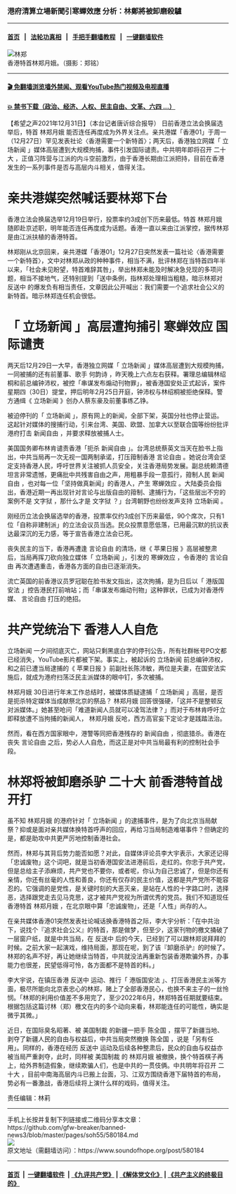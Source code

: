 ### 港府清算立場新聞引寒蟬效應 分析：林鄭將被卸磨殺驢
------------------------

#### [首页](https://github.com/gfw-breaker/banned-news3/blob/master/README.md) &nbsp;&nbsp;|&nbsp;&nbsp; [法轮功真相](https://github.com/begood0513/basic/blob/master/README.md)  &nbsp;&nbsp;|&nbsp;&nbsp; [手把手翻墙教程](https://github.com/gfw-breaker/guides/wiki)  &nbsp;&nbsp;|&nbsp;&nbsp; [一键翻墙软件](https://github.com/gfw-breaker/nogfw/blob/master/README.md)  



<div><img alt="林郑" src="https://img.soundofhope.org/2021-02/20210204-press-1-1612446144930.jpg"/>
<br/><figcaption class="caption">
 香港特首林郑月娥。（摄影：郑铭）
</figcaption></div><hr/>

#### [ 🎬  免翻墙浏览墙外禁闻、观看YouTube热门视频及电视直播](https://github.com/gfw-breaker/HelloWorld)

#### [ 💥  禁书下载（政治、经济、人权、民主自由、文革、六四 ...）](https://github.com/gfw-breaker/books/blob/master/README.md)

<div><div class="Content__Wrapper sc-1bvya0-0 grZQxZ">
 <p class="meta-top">
  <span class="meta">
   【希望之声2021年12月31日】（本台记者唐䜣综合报导）
  </span>
  日前香港立法会换届选举后，特首
  <ok href="/term/2253">
   林郑月娥
  </ok>
  能否连任再度成为外界关注点。亲共港媒「香港01」于周一（12月27日）罕见发表社论〈香港需要一个新特首〉；两天后，香港独立网媒「
  <ok href="/term/564227">
   立场新闻
  </ok>
  」媒体高层遭到大规模拘捕，事件引发国际谴责。中共明年即将召开
  <ok href="/term/294559">
   二十大
  </ok>
  ，正值习阵营与江派的内斗空前激烈，由于香港长期由江派把持，目前在香港发生的一系列事件是否与高层内斗相关，值得关注。
 </p>
 <h1>
  亲共港媒突然喊话要林郑下台
 </h1>
 <p>
  香港立法会换届选举12月19日举行，投票率约3成创下历来最低。特首
  <ok href="/term/2253">
   林郑月娥
  </ok>
  随即赴京述职，明年能否连任再度成为话题。香港一直以来由江派掌控，据传林郑是由江派扶植的香港特首。
 </p>
 <p>
  林郑刚从北京回来，亲共港媒「香港01」12月27日突然发表一篇社论〈香港需要一个新特首〉，文中对林郑从政的种种事件，相当不满，批评林郑在当特首四年半以来，「社会未见盼望，特首难辞其咎」，举出林郑未能及时解决急兑现的多项问题，相当不接地气，还特别提到「送中条例，指林郑处理相当粗糙，暗示林郑对
  <ok href="/term/1010">
   反送中
  </ok>
  的爆发负有相当责任，文章因此公开喊出：我们需要一个追求社会公义的新特首。暗示林郑连任机会很低。
 </p>
 <h1>
  「
  <ok href="/term/564227">
   立场新闻
  </ok>
  」高层遭拘捕引
  <ok href="/term/13241">
   寒蝉效应
  </ok>
  国际谴责
 </h1>
 <p>
  两天后12月29日一大早，香港独立网媒「
  <ok href="/term/564227">
   立场新闻
  </ok>
  」媒体高层遭到大规模拘捕，一同被捕的还有前董事、歌手
  <ok href="/term/3593">
   何韵诗
  </ok>
  ，昨天晚上六点左右获释。署理总编辑林绍桐和前总编钟沛权，被控「串谋发布煽动刊物罪」，被香港国安处正式起诉，案件星期四（30日）提堂，押后明年2月25日开庭，钟沛权与林绍桐被拒绝保释。警方通缉《
  <ok href="/term/564227">
   立场新闻
  </ok>
  》创办人蔡东豪及前董事练乙铮。
 </p>
 <p>
  被迫停刊的「
  <ok href="/term/564227">
   立场新闻
  </ok>
  」，原有网上的新闻，全部下架，英国分社也停止营运。这起针对媒体的搜捕行动，引来台湾、美国、欧盟、加拿大以至联合国等纷纷批评港府打击
  <ok href="/term/19499">
   新闻自由
  </ok>
  ，并要求释放被捕人士。
 </p>
 <p>
  美国国务卿布林肯谴责香港「扼杀
  <ok href="/term/19499">
   新闻自由
  </ok>
  」。台湾总统蔡英文当天在脸书上指出，中共当局再一次无视一国两制承诺，打压箝制香港
  <ok href="/term/1155">
   言论自由
  </ok>
  。她说台湾会坚定支持香港人民，呼吁世界关注被抓人员安全，关注香港局势发展。副总统赖清德坦言非常遗憾，更痛批中共残害自由之声，用粗暴手段一意孤行，箝制人民
  <ok href="/term/19499">
   新闻自由
  </ok>
  ，也对每一位「坚持做真新闻」的香港人，产生
  <ok href="/term/13241">
   寒蝉效应
  </ok>
  。大陆委员会指出，香港近期一再出现针对言论与出版自由的箝制、逮捕行为，「这些层出不穷的案例不是
  <ok href="/term/30129">
   文字狱
  </ok>
  ，那什么才是
  <ok href="/term/30129">
   文字狱
  </ok>
  ？」台湾朝野也纷纷发声支持
  <ok href="/term/564227">
   立场新闻
  </ok>
  。
 </p>
 <p>
  刚经历立法会换届选举的香港，投票率仅约3成创下历来最低，90个席次，只有1位「自称非建制派」的立法会议员当选。民众投票意愿低落，已用最沉默的抗议表达最深沉的无力感，等于宣告香港立法会已死。
 </p>
 <p>
  丧失民主的当下，香港再遭逢
  <ok href="/term/1155">
   言论自由
  </ok>
  的清场，继《
  <ok href="/term/12511">
   苹果日报
  </ok>
  》高层被整肃后，当局再挥刀砍向独立媒体「
  <ok href="/term/564227">
   立场新闻
  </ok>
  」，引发的
  <ok href="/term/13241">
   寒蝉效应
  </ok>
  ，令香港的
  <ok href="/term/1155">
   言论自由
  </ok>
  再次遭遇重击，香港各方面的自由已逐渐消失。
 </p>
 <p>
  流亡英国的前香港议员罗冠聪在脸书发文指出，这次拘捕，是为日后以「
  <ok href="/term/289951">
   港版国安法
  </ok>
  」控告港民打前哨站；而「串谋发布煽动刊物」这种罪状，已成为对香港传媒、
  <ok href="/term/1155">
   言论自由
  </ok>
  打压的绝招。
 </p>
 <h1>
  共产党统治下 香港人人自危
 </h1>
 <p>
  <ok href="/term/564227">
   立场新闻
  </ok>
  一夕间彻底灭亡，网站只剩黑底白字的停刊公告，所有社群帐号PO文都已经消失，YouTube影片都被下架。事实上，被起诉的
  <ok href="/term/564227">
   立场新闻
  </ok>
  前总编钟沛权，和之前已遭当局逮捕的《
  <ok href="/term/12511">
   苹果日报
  </ok>
  》前副社长陈沛敏，两位是夫妻，在国安法实施后，就成为港府扫荡泛民主派媒体的眼中钉，多次被捕。
 </p>
 <p>
  <ok href="/term/2253">
   林郑月娥
  </ok>
  30日进行年末工作总结时，被媒体质疑逮捕「
  <ok href="/term/564227">
   立场新闻
  </ok>
  」高层，是否是扼杀特定媒体当成献祭北京的祭品？
  <ok href="/term/2253">
   林郑月娥
  </ok>
  回答很强硬，「这并不是整顿反对派媒体。」她甚至呛问「难道新闻人员就可以凌驾法律？」而对于布林肯呼吁立即释放遭不当拘捕的新闻人，
  <ok href="/term/2253">
   林郑月娥
  </ok>
  反呛，西方高官妄下定论才是践踏法治。
 </p>
 <p>
  然而，看在西方国家眼中，港警等同把香港残存的
  <ok href="/term/19499">
   新闻自由
  </ok>
  ，彻底猎杀。香港在丧失
  <ok href="/term/1155">
   言论自由
  </ok>
  之后，势必人人自危，而这正是对中共当局最有利的控制社会手段。
 </p>
 <h1>
  林郑将被卸磨杀驴
  <ok href="/term/294559">
   二十大
  </ok>
  前香港特首战开打
 </h1>
 <p>
  虽不知
  <ok href="/term/2253">
   林郑月娥
  </ok>
  的港府针对「
  <ok href="/term/564227">
   立场新闻
  </ok>
  」的逮捕事件，是为了向北京当局献祭？抑或是面对亲共媒体换特首呼声的回应，再给习当局制造难堪事件？但确定的是，都是助攻中共更严厉地控制香港社会。
 </p>
 <p>
  然而，林郑与其背后势力能否如愿？对此，自媒体评论员李大宇表示，大家还记得「忠诚废物」这个词吧，就是当初香港国安法进港前后，走红的。你忠于共产党，但是总给主子添麻烦，共产党也不要你，或者呢，你认为自己忠诚了，但是你还有亲情，你还有丝毫的人性和善良，你还有仅存的民主价值，这都是共产党所不能容忍的。它强调的是党性，是关键时刻的大恶灭亲，是站在人性的十字路口时，选择恶，选择跟党走去见马克思，这才被共产党视为所谓优秀的党员。我们不知道现任香港特首
  <ok href="/term/2253">
   林郑月娥
  </ok>
  ，在北京眼中算「忠诚废物」，还是「人性」尚存的人。
 </p>
 <p>
  在亲共媒体香港01突然发表社论喊话换香港特首之际，李大宇分析：「在中共治下，说找个『追求社会公义』的特首，那是做梦，但至少，这家刊物的檄文捅破了一层窗户纸，就是中共当局，在
  <ok href="/term/1010">
   反送中
  </ok>
  后的今天，已经到了可以跟林郑说拜拜的时候。之前大家一起演戏，维持局面，那现在呢，到了该『卸磨杀驴』的时候了。林郑的名声不好，再让她继续当特首，中共就没法再重新包装香港欺骗外界，办事能力也很差，民望低得可怜，各方面都不是特首的料。」
 </p>
 <p>
  李大宇说，在镇压香港
  <ok href="/term/1010">
   反送中
  </ok>
  运动、推行「
  <ok href="/term/289951">
   港版国安法
  </ok>
  」、打压香港民主派等方面，极尽所能向北京表忠心的林郑，赌上了全部香港民心，也换不来主子的一丝怜悯。「林郑的利用价值差不多用完了，至少2022年6月，林郑特首任期就要结束。根据包括这篇讨林（郑）檄文在内的多个动向来看，林郑能连任的可能性，确实是微乎其微。」
 </p>
 <p>
  近日，在国际臭名昭著、被
  <ok href="/term/9696">
   美国制裁
  </ok>
  的新疆一把手
  <ok href="/term/17268">
   陈全国
  </ok>
  ，摆平了新疆当地、剥夺了新疆人民的自由与权益后，中共当局突然撤换
  <ok href="/term/17268">
   陈全国
  </ok>
  ，说是「另有任用」。同样的，香港在经历
  <ok href="/term/1010">
   反送中
  </ok>
  运动及后续各种整肃后，民众的自由与权益亦被当局严重剥夺，此时，同样被
  <ok href="/term/9696">
   美国制裁
  </ok>
  的
  <ok href="/term/2253">
   林郑月娥
  </ok>
  被撤换，换个特首棋子再上，给外界制造假象，继续欺骗人们，也是中共的一贯伎俩。中共明年将召开
  <ok href="/term/294559">
   二十大
  </ok>
  ，目前中南海高层内斗已搬上台面，习、江双方围绕香港下届特首的布局，势必有一番激战，香港后续将上演什么样的戏码，值得关注。
 </p>
 <p class="meta-btm">
  责任编辑：林莉
 </p>
</div>
</div>
<hr/>
手机上长按并复制下列链接或二维码分享本文章：<br/>
https://github.com/gfw-breaker/banned-news3/blob/master/pages/soh55/580184.md <br/>
<a href='https://github.com/gfw-breaker/banned-news3/blob/master/pages/soh55/580184.md'><img src='https://github.com/gfw-breaker/banned-news3/blob/master/pages/soh55/580184.md.png'/></a> <br/>
原文地址（需翻墙访问）：https://www.soundofhope.org/post/580184


------------------------
#### [首页](https://github.com/gfw-breaker/banned-news3/blob/master/README.md) &nbsp;|&nbsp; [一键翻墙软件](https://github.com/gfw-breaker/nogfw/blob/master/README.md) &nbsp;| [《九评共产党》](https://github.com/gfw-breaker/9ping.md/blob/master/README.md#九评之一评共产党是什么) | [《解体党文化》](https://github.com/gfw-breaker/jtdwh.md/blob/master/README.md) | [《共产主义的终极目的》](https://github.com/gfw-breaker/gczydzjmd.md/blob/master/README.md)


<img src='http://gfw-breaker.win/banned-news3/pages/soh55/580184.md' width='0px' height='0px'/>